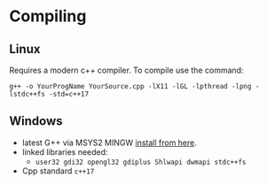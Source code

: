 # Compiling

## Linux
Requires a modern c++ compiler.
To compile use the command:

`g++ -o YourProgName YourSource.cpp -lX11 -lGL -lpthread -lpng -lstdc++fs -std=c++17`

## Windows

* latest G++ via MSYS2 MINGW [install from here](https://www.msys2.org/).
* linked libraries needed:
  - `user32 gdi32 opengl32 gdiplus Shlwapi dwmapi stdc++fs`
* Cpp standard `c++17`